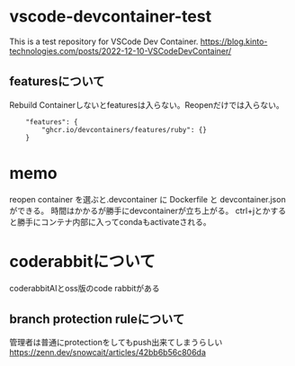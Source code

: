 # vscode-devcontainer-test

This is a test repository for VSCode Dev Container.
https://blog.kinto-technologies.com/posts/2022-12-10-VSCodeDevContainer/

## featuresについて

Rebuild Containerしないとfeaturesは入らない。Reopenだけでは入らない。
```
	"features": {
		"ghcr.io/devcontainers/features/ruby": {}
	}
```


# memo

reopen container を選ぶと.devcontainer に Dockerfile と devcontainer.json ができる。
時間はかかるが勝手にdevcontainerが立ち上がる。
ctrl+jとかすると勝手にコンテナ内部に入ってcondaもactivateされる。


# coderabbitについて

coderabbitAIとoss版のcode rabbitがある

## branch protection ruleについて
管理者は普通にprotectionをしてもpush出来てしまうらしい
https://zenn.dev/snowcait/articles/42bb6b56c806da

